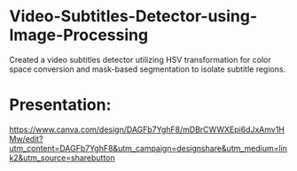 # Video-Subtitles-Detector-using-Image-Processing
Created a video subtitles detector utilizing HSV transformation for color space conversion and mask-based segmentation to isolate subtitle regions.
# Presentation:
https://www.canva.com/design/DAGFb7YghF8/mDBrCWWXEpi6dJxAmv1HMw/edit?utm_content=DAGFb7YghF8&utm_campaign=designshare&utm_medium=link2&utm_source=sharebutton
